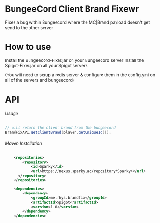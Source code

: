 # BungeeCord Client Brand Fixewr
Fixes a bug within Bungeecord where the MC|Brand payload doesn't get send to the other server 

# How to use
Install the Bungeecord-Fixer.jar on your Bungeecord server
Install the Spigot-Fixer.jar on all your Spigot servers

(You will need to setup a redis server & configure them in the config.yml on all of the servers and bungeecord)

# API

###### Usage
```java
// will return the client brand from the bungeecord
BrandFixAPI.getClientBrand(player.getUniqueId());
```

###### Maven Installation
```xml
    <repositories>
        <repository>
            <id>Sparky</id>
            <url>https://nexus.sparky.ac/repository/Sparky/</url>
      </repository>
    </repositories>

    <dependencies>
        <dependency>
            <groupId>me.rhys.brandfix</groupId>
            <artifactId>Spigot</artifactId>
            <version>1.0</version>
        </dependency>
    </dependencies>
```
